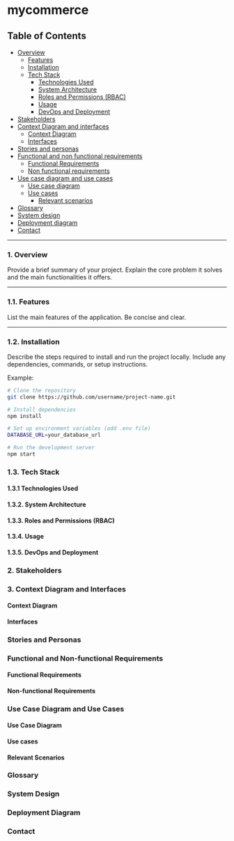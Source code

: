 # mycommerce


## Table of Contents
- [Overview](#1-overview)
  + [Features](#11-features)
  + [Installation](#12-installation)
  + [Tech Stack](#13-tech-stack)
    + [Technologies Used](#131-technologies-used)
    + [System Architecture](#132-system-architecture)
    + [Roles and Permissions (RBAC)](#133-roles-and-permissions-rbac)
    + [Usage](#134-usage)
    + [DevOps and Deployment](#135-devops-and-deployment)
- [Stakeholders](#2-stakeholders)
- [Context Diagram and interfaces](#3-context-diagram-and-interfaces)
	+ [Context Diagram](#31-context-diagram)
	+ [Interfaces](#32-interfaces) 
- [Stories and personas](#4-stories-and-personas)
- [Functional and non functional requirements](#5-functional-and-non-functional-requirements)
	+ [Functional Requirements](#51-functional-requirements)
	+ [Non functional requirements](#52-non-functional-requirements)
- [Use case diagram and use cases](#6-use-case-diagram-and-use-cases)
	+ [Use case diagram](#61-use-case-diagram)
	+ [Use cases](#62-use-cases)
    	+ [Relevant scenarios](#63-relevant-scenarios)
- [Glossary](#7-glossary)
- [System design](#8-system-design)
- [Deployment diagram](#9-deployment-diagram)
- [Contact](#10-contact)




---

### 1. Overview

Provide a brief summary of your project. Explain the core problem it solves and the main functionalities it offers.

---

### 1.1. Features

List the main features of the application. Be concise and clear.


---

### 1.2. Installation

Describe the steps required to install and run the project locally. Include any dependencies, commands, or setup instructions.

Example:
```bash
# Clone the repository
git clone https://github.com/username/project-name.git

# Install dependencies
npm install

# Set up environment variables (add .env file)
DATABASE_URL=your_database_url

# Run the development server
npm start
```

### 1.3. Tech Stack

#### 1.3.1 Technologies Used
#### 1.3.2. System Architecture
#### 1.3.3. Roles and Permissions (RBAC)
#### 1.3.4. Usage
#### 1.3.5. DevOps and Deployment

### 2. Stakeholders
### 3. Context Diagram and Interfaces
#### Context Diagram
#### Interfaces
### Stories and Personas
### Functional and Non-functional Requirements
#### Functional Requirements
#### Non-functional Requirements
### Use Case Diagram and Use Cases
#### Use Case Diagram
#### Use cases
#### Relevant Scenarios
### Glossary
### System Design
### Deployment Diagram
### Contact



